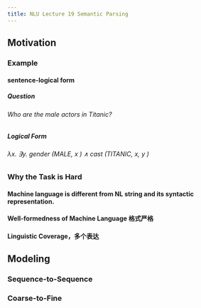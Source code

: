 ```yaml
---
title: NLU Lecture 19 Semantic Parsing
---
```


## Motivation
### Example
#### sentence-logical form
##### Question
###### Who are the male actors in Titanic?
##### Logical Form
###### λx. ∃y. gender (MALE, x ) ∧ cast (TITANIC, x, y )
### Why the Task is Hard
#### Machine language is different from NL string and its syntactic representation.
#### Well-formedness of Machine Language 格式严格
#### Linguistic Coverage，多个表达
## Modeling
### Sequence-to-Sequence
### Coarse-to-Fine
